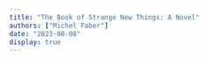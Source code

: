 ```yaml
---
title: "The Book of Strange New Things: A Novel"
authors: ["Michel Faber"]
date: "2023-08-08"
display: true
---
```


<!-- Your comments or review here -->
